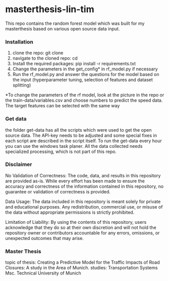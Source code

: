 # masterthesis-lin-tim
This repo contains the random forest model which was built for my masterthesis based on various open source data input. 

### Installation
1. clone the repo: git clone <repo>
2. navigate to the cloned repo: cd <repo>
3. Install the required packages: pip install -r requirements.txt
4. Change the parameters in the get_config* in rf_model.py if necessary
5. Run the rf_model.py and answer the questions for the model based on the input (hyperparameter tuning, selection of features and dataset splitting)


*To change the parameters of the rf model, look at the picture in the repo or the train-data/variables.csv and choose numbers to predict the speed data. 
The target features can be selected with the same way

### Get data
the folder get-data has all the scripts which were used to get the open source data. 
The API-key needs to be adjusted and some special fixes in each script are described in the script itself.
To run the get-data every hour you can use the windows task planer.
All the data collected needs specialized processing, which is not part of this repo. 

### Disclaimer
No Validation of Correctness: The code, data, and results in this repository are provided as-is. 
While every effort has been made to ensure the accuracy and correctness of the information contained in this repository, 
no guarantee or validation of correctness is provided.

Data Usage: The data included in this repository is meant solely for private and educational purposes. 
Any redistribution, commercial use, or misuse of the data without appropriate permissions is strictly prohibited.

Limitation of Liability: By using the contents of this repository, users acknowledge that they do so at their own discretion 
and will not hold the repository owner or contributors accountable for any errors, omissions, or unexpected outcomes that may arise.

### Master Thesis

topic of thesis: Creating a Predictive Model for the Traffic Impacts of Road Closures: A study in the Area of Munich. 
studies: Transportation Systems Msc. Technical University of Munich 
